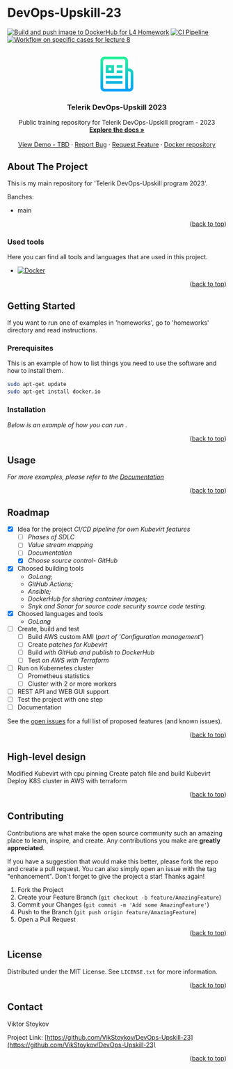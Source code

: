 <a name="readme-top"></a>
# DevOps-Upskill-23
[![Build and push image to DockerHub for L4 Homework](https://github.com/VikStoykov/DevOps-Upskill-23/actions/workflows/build_and_push_l4.yml/badge.svg)](https://github.com/VikStoykov/DevOps-Upskill-23/actions/workflows/build_and_push_l4.yml)
[![CI Pipeline](https://github.com/VikStoykov/DevOps-Upskill-23/actions/workflows/editorconfig.yaml/badge.svg)](https://github.com/VikStoykov/DevOps-Upskill-23/actions/workflows/editorconfig.yaml)
[![Workflow on specific cases for lecture 8](https://github.com/VikStoykov/DevOps-Upskill-23/actions/workflows/build_push_spec_task_k8.yml/badge.svg)](https://github.com/VikStoykov/DevOps-Upskill-23/actions/workflows/build_push_spec_task_k8.yml)

<!-- PROJECT LOGO -->
<br />
<div align="center">
  <a href="https://github.com/VikStoykov/DevOps-Upskill-23">
    <img src="images/logo.png" alt="Logo" width="80" height="80">
  </a>

  <h3 align="center">Telerik DevOps-Upskill 2023</h3>

  <p align="center">
    Public training repository for Telerik DevOps-Upskill program - 2023
    <br />
    <a href="docs/"><strong>Explore the docs »</strong></a>
    <br />
    <br />
    <a href="#">View Demo - TBD</a>
    ·
    <a href="https://github.com/VikStoykov/DevOps-Upskill-23/issues">Report Bug</a>
    ·
    <a href="https://github.com/VikStoykov/DevOps-Upskill-23/pulls">Request Feature</a>
    ·
    <a href="https://hub.docker.com/u/vikstoykov">Docker repository</a>
  </p>
  
</div>

<!-- ABOUT THE PROJECT -->
## About The Project

This is my main repository for 'Telerik DevOps-Upskill program 2023'.

Banches:
* main

<p align="right">(<a href="#readme-top">back to top</a>)</p>

### Used tools

Here you can find all tools and languages that are used in this project.

* [![Docker][Docker.com]][Docker-url]

<p align="right">(<a href="#readme-top">back to top</a>)</p>

<!-- GETTING STARTED -->
## Getting Started

If you want to run one of examples in 'homeworks', go to 'homeworks' directory and read instructions.

### Prerequisites

This is an example of how to list things you need to use the software and how to install them.
  ```sh
  sudo apt-get update
  sudo apt-get install docker.io
  ```

### Installation

_Below is an example of how you can run ._


<p align="right">(<a href="#readme-top">back to top</a>)</p>



<!-- USAGE EXAMPLES -->
## Usage


_For more examples, please refer to the [Documentation](./docs)_

<p align="right">(<a href="#readme-top">back to top</a>)</p>

<!-- ROADMAP -->
## Roadmap

- [x] Idea for the project
  _CI/CD pipeline for own Kubevirt features_
  - [ ] _Phases of SDLC_
  - [ ] _Value stream mapping_
  - [ ] _Documentation_
  - [X] _Choose source control- GitHub_
- [x] Choosed building tools
  - _GoLang;_
  - _GitHub Actions;_
  - _Ansible;_
  - _DockerHub for sharing container images;_
  - _Snyk and Sonar for source code security source code testing._
- [x] Choosed languages and tools
  - _GoLang_ 
- [ ] Create, build and test
  - [ ] Build AWS custom AMI (_part of 'Configuration management'_)
  - [ ] Create _patches for Kubevirt_
  - [ ] Build _with GitHub and publish to DockerHub_
  - [ ] Test _on AWS with Terraform_
- [ ] Run on Kubernetes cluster
    - [ ] Prometheus statistics
    - [ ] Cluster with 2 or more workers
- [ ] REST API and WEB GUI support
- [ ] Test the project with one step
- [ ] Documentation 

See the [open issues](https://github.com/VikStoykov/DevOps-Upskill-23/issues?q=is%3Aopen+is%3Aissue) for a full list of proposed features (and known issues).

<p align="right">(<a href="#readme-top">back to top</a>)</p>


<!-- ROADMAP -->
## High-level design

Modified Kubevirt with cpu pinning
Create patch file and build Kubevirt
Deploy K8S cluster in AWS with terraform 

<p align="right">(<a href="#readme-top">back to top</a>)</p>


<!-- CONTRIBUTING -->
## Contributing

Contributions are what make the open source community such an amazing place to learn, inspire, and create. Any contributions you make are **greatly appreciated**.

If you have a suggestion that would make this better, please fork the repo and create a pull request. You can also simply open an issue with the tag "enhancement".
Don't forget to give the project a star! Thanks again!

1. Fork the Project
2. Create your Feature Branch (`git checkout -b feature/AmazingFeature`)
3. Commit your Changes (`git commit -m 'Add some AmazingFeature'`)
4. Push to the Branch (`git push origin feature/AmazingFeature`)
5. Open a Pull Request

<p align="right">(<a href="#readme-top">back to top</a>)</p>

<!-- LICENSE -->
## License

Distributed under the MIT License. See `LICENSE.txt` for more information.

<p align="right">(<a href="#readme-top">back to top</a>)</p>

<!-- CONTACT -->
## Contact

Viktor Stoykov

Project Link: [https://github.com/VikStoykov/DevOps-Upskill-23](https://github.com/VikStoykov/DevOps-Upskill-23)

<p align="right">(<a href="#readme-top">back to top</a>)</p>

<!-- MARKDOWN LINKS & IMAGES -->
[Docker.com]: https://img.shields.io/badge/docker-%230db7ed.svg?style=for-the-badge&logo=docker&logoColor=white
[Docker-url]: https://docker.com/
